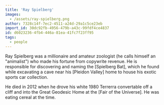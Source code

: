 ```yaml
---
title: 'Ray Spielberg'
images:
  - /assets/ray-spielberg.png
author: 7328c14f-7ec2-4511-a24d-29a1c5ce23eb
import_id: 30dc92fb-4956-479b-a43c-99fdf4ce4837
id: d6023236-4fb4-446a-81ea-41fc7f23ff95
tags:
  - people
---
```

Ray Spielberg was a millionaire and amateur zoologist (he calls himself an "animalist") who made his fortune from copywrite revenue. He is responsible for discovering and naming the [Spielberg Bat], which he found while excavating a cave near his [Pleidon Valley] home to house his exotic sports car collection.

He died in 2012 when he drove his white 1980 Terrerra convertable off a cliff and into the Great Geodesic Home at the [Fair of the Universe]. He was eating cereal at the time.